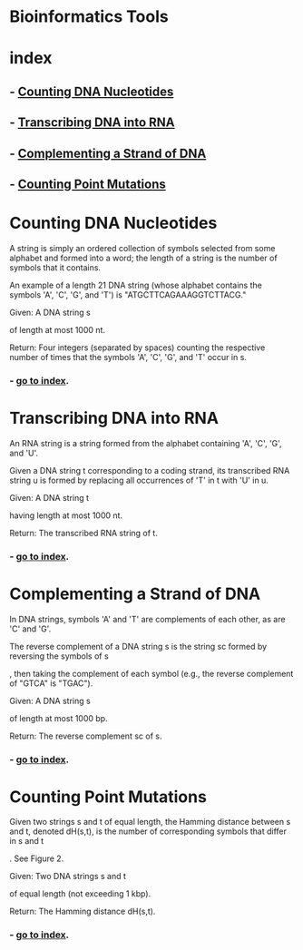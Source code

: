 # Bioinformatics Tools

# index

## - [Counting DNA Nucleotides](#Counting-DNA-Nucleotides)

## - [Transcribing DNA into RNA](#Transcribing-DNA-into-RNA)

## - [Complementing a Strand of DNA](#Complementing-a-Strand-of-DNA)

## - [Counting Point Mutations](#Counting-Point-Mutations)

# Counting DNA Nucleotides 

A string is simply an ordered collection of symbols selected from some alphabet and formed into a word; the length of a string is the number of symbols that it contains.

An example of a length 21 DNA string (whose alphabet contains the symbols 'A', 'C', 'G', and 'T') is "ATGCTTCAGAAAGGTCTTACG."

Given: A DNA string s

of length at most 1000 nt.

Return: Four integers (separated by spaces) counting the respective number of times that the symbols 'A', 'C', 'G', and 'T' occur in s.

### - [go to index](#index).

# Transcribing DNA into RNA

An RNA string is a string formed from the alphabet containing 'A', 'C', 'G', and 'U'.

Given a DNA string t
corresponding to a coding strand, its transcribed RNA string u is formed by replacing all occurrences of 'T' in t with 'U' in u.

Given: A DNA string t

having length at most 1000 nt.

Return: The transcribed RNA string of t.

### - [go to index](#index).

# Complementing a Strand of DNA

In DNA strings, symbols 'A' and 'T' are complements of each other, as are 'C' and 'G'.

The reverse complement of a DNA string s
is the string sc formed by reversing the symbols of s

, then taking the complement of each symbol (e.g., the reverse complement of "GTCA" is "TGAC").

Given: A DNA string s

of length at most 1000 bp.

Return: The reverse complement sc
of s.

### - [go to index](#index).

# Counting Point Mutations

Given two strings s and t of equal length, the Hamming distance between s and t, denoted dH(s,t), is the number of corresponding symbols that differ in s and t

. See Figure 2.

Given: Two DNA strings s
and t

of equal length (not exceeding 1 kbp).

Return: The Hamming distance dH(s,t).

### - [go to index](#index).
